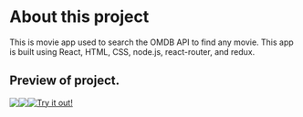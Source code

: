 <h1>About this project</h1>
This is movie app used to search the OMDB API to find any movie. This app is built using React, HTML, CSS, node.js, react-router, and redux.

<h2>Preview of project.</h2>
<div>
    <img style='float:left; display:inline' src='http://i65.tinypic.com/33ju2o5.png'> 
    <img style='float:left; display:inline' src='http://i65.tinypic.com/2yklua0.png'> 
    <img style='float:left; display:inline' src='http://i65.tinypic.com/309ohso.png'>
</div>

<a href='https://as-movie-finder.herokuapp.com/#/'>Try it out!</a>